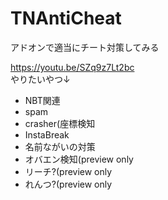 # TNAntiCheat
アドオンで適当にチート対策してみる

https://youtu.be/SZq9z7Lt2bc
<br>
やりたいやつ↓
- NBT関連
- spam
- crasher(座標検知
- InstaBreak
- 名前ながいの対策
- オバエン検知(preview only
- リーチ?(preview only
- れんつ?(preview only
